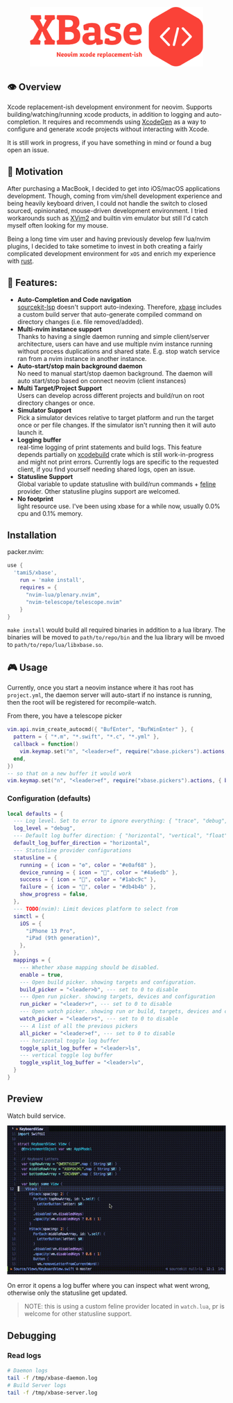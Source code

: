 <p align="center">
<img src="./media/logo.png" alt="drawing" style="width:400px;"/>
</P>

## 👁 Overview 

Xcode replacement-ish development environment for neovim. Supports building/watching/running
xcode products, in addition to logging and auto-completion. It requires and recommends using
[XcodeGen] as a way to configure and generate xcode projects without interacting with Xcode.

It is still work in progress, if you have something in mind or found a bug open an issue.

## 🌝 Motivation

After purchasing a MacBook, I decided to get into iOS/macOS applications development. Though, coming from vim/shell development experience and being heavily keyboard driven, I could not handle the switch to closed sourced, opinionated, mouse-driven development environment. I tried workarounds such as [XVim2] and builtin vim emulator but still I'd catch myself often looking for my mouse. 

Being a long time vim user and having previously develop few lua/nvim plugins, I decided to take sometime to invest in both creating a fairly complicated development environment for `xOS` and enrich my experience with [rust].

## 🌟 Features:

* **Auto-Completion and Code navigation**\
    [sourcekit-lsp] doesn't support auto-indexing. Therefore, [xbase] includes a custom build server that auto-generate compiled command on directory changes (i.e. file removed/added).
* **Multi-nvim instance support**\
    Thanks to having a single daemon running and simple client/server architecture, users can have and use multiple nvim instance running without process duplications and shared state. E.g. stop watch service ran from a nvim instance in another instance.
* **Auto-start/stop main background daemon**\
    No need to manual start/stop daemon background. The daemon will auto start/stop based on
    connect neovim (client instances)
* **Multi Target/Project Support**\
    Users can develop across different projects and build/run on root directory changes or once.
* **Simulator Support**\
    Pick a simulator devices relative to target platform and run the target once or per file changes. If the simulator isn't running then it will auto launch it.
* **Logging buffer**\
  real-time logging of print statements and build logs. This feature depends partially on [xcodebuild] crate which is still work-in-progress and might not print errors. Currently logs are specific to the requested client, if you find yourself needing shared logs, open an issue.
* **Statusline Support**\
    Global variable to update statusline with build/run commands + [feline] provider. Other
    statusline plugins support are welcomed.
* **No footprint**\
    light resource use. I've been using xbase for a while now, usually 0.0% cpu and 0.1% memory.



## Installation

packer.nvim:

```lua 
use { 
  'tami5/xbase', 
    run = 'make install',
    requires = {
      "nvim-lua/plenary.nvim",
      "nvim-telescope/telescope.nvim"
    }
}
```

`make install` would build all required binaries in addition to a lua library. The binaries will be moved to `path/to/repo/bin` and the lua library will be mvoed to `path/to/repo/lua/libxbase.so`.

## 🎮 Usage

Currently, once you start a neovim instance where it has root has `project.yml`, the daemon server will auto-start if no instance is running, then the root will be registered for recompile-watch.

From there, you have a telescope picker

```lua
vim.api.nvim_create_autocmd({ "BufEnter", "BufWinEnter" }, {
  pattern = { "*.m", "*.swift", "*.c", "*.yml" },
  callback = function()
    vim.keymap.set("n", "<leader>ef", require("xbase.pickers").actions, { buffer = true })
  end,
})
-- so that on a new buffer it would work
vim.keymap.set("n", "<leader>ef", require("xbase.pickers").actions, { buffer = true })
```

### Configuration (defaults)
```lua 
local defaults = {
  --- Log level. Set to error to ignore everything: { "trace", "debug", "info", "warn", "error" }
  log_level = "debug",
  --- Default log buffer direction: { "horizontal", "vertical", "float" }
  default_log_buffer_direction = "horizontal",
  --- Statusline provider configurations
  statusline = {
    running = { icon = "⚙", color = "#e0af68" },
    device_running = { icon = "", color = "#4a6edb" },
    success = { icon = "", color = "#1abc9c" },
    failure = { icon = "", color = "#db4b4b" },
    show_progress = false,
  },
  --- TODO(nvim): Limit devices platform to select from
  simctl = {
    iOS = {
      "iPhone 13 Pro",
      "iPad (9th generation)",
    },
  },
  mappings = {
    --- Whether xbase mapping should be disabled.
    enable = true,
    --- Open build picker. showing targets and configuration.
    build_picker = "<leader>b", --- set to 0 to disable
    --- Open run picker. showing targets, devices and configuration
    run_picker = "<leader>r", --- set to 0 to disable
    --- Open watch picker. showing run or build, targets, devices and configuration
    watch_picker = "<leader>s", --- set to 0 to disable
    --- A list of all the previous pickers
    all_picker = "<leader>ef", --- set to 0 to disable
    --- horizontal toggle log buffer
    toggle_split_log_buffer = "<leader>ls",
    --- vertical toggle log buffer
    toggle_vsplit_log_buffer = "<leader>lv",
  }
}
```

## Preview

Watch build service. 

![](./media/statusline_watch.gif)

On error it opens a log buffer where you can inspect what went wrong, otherwise only the
statusline get updated.

> NOTE: this is using a custom feline provider located in `watch.lua`, pr is welcome for other statusline support.

## Debugging

### Read logs
```bash 
# Daemon logs
tail -f /tmp/xbase-daemon.log
# Build Server logs
tail -f /tmp/xbase-server.log
```


[XcodeGen]: https://github.com/yonaskolb/XcodeGen
[sourcekit-lsp]: https://github.com/apple/sourcekit-lsp
[xbase]: https://github.com/tami5/xbase
[xcodebuild]: https://github.com/tami5/xcodebuild
[feline]: https://github.com/feline-nvim/feline.nvim
[XVim2]: https://github.com/XVimProject/XVim2
[rust]: https://www.rust-lang.org
